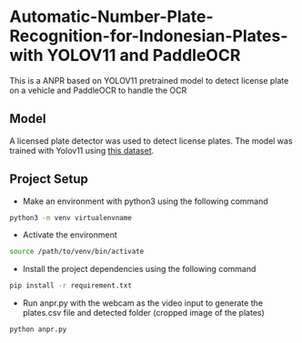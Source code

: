 # Automatic-Number-Plate-Recognition-for-Indonesian-Plates-with YOLOV11 and PaddleOCR

This is a ANPR based on YOLOV11 pretrained model to detect license plate on a vehicle and PaddleOCR to handle the OCR

## Model

A licensed plate detector was used to detect license plates. The model was trained with Yolov11 using [this dataset](https://universe.roboflow.com/roboflow-universe-projects/license-plate-recognition-rxg4e/dataset/4). 

## Project Setup

* Make an environment with python3 using the following command 
``` bash
python3 -m venv virtualenvname
```
* Activate the environment
``` bash
source /path/to/venv/bin/activate
``` 

* Install the project dependencies using the following command 
```bash
pip install -r requirement.txt
```
* Run anpr.py with the webcam as the video input to generate the plates.csv file and detected folder (cropped image of the plates)
``` python
python anpr.py
```
